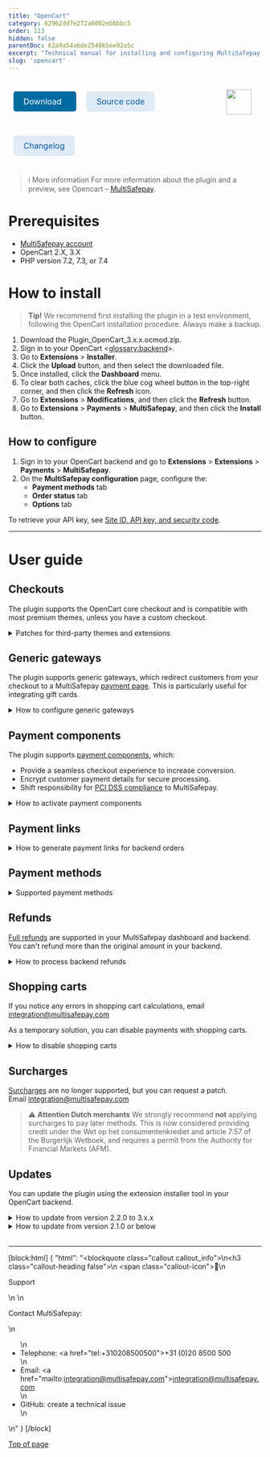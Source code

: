 ```yaml
---
title: "OpenCart"
category: 62962dd7e272a6002ebbbbc5
order: 113
hidden: false
parentDoc: 62a9a54abde254065ee92a5c
excerpt: "Technical manual for installing and configuring MultiSafepay's free plugin for OpenCart."
slug: 'opencart'
---
```

<img src="https://raw.githubusercontent.com/MultiSafepay/docs/master/static/logo/Plugins/OpenCart.svg" width="50" align="right" style="margin: 20px; max-height: 75px"/>

<div style="display: flex; flex-wrap: wrap;">

<a class="suggestEdits" style="display: inline-flex; border-radius: 5px; padding: 10px 20px; margin: 10px; font-size: 1rem; background-color: #006ba1; color: #ffffff; text-decoration: none;" href="https://www.opencart.com/index.php?route=marketplace/extension/info&extension_id=39960" target="_self"><span>Download</span><i class="icon icon-download" style="margin-left: 0.6em;"> </i></a>

<a class="suggestEdits" style="display: inline-flex; border-radius: 5px; padding: 10px 20px; margin: 10px; font-size: 1rem; background-color: #DFEBF6; color: #0a59a1; text-decoration: none;" href="https://github.com/MultiSafepay/Opencart" target="_blank"><i class="icon-external-link"></i> <span>Source code</span></a>

<a class="suggestEdits" style="display: inline-flex; border-radius: 5px; padding: 10px 20px; margin: 10px; font-size: 1rem; background-color: #DFEBF6; color: #0a59a1; text-decoration: none;" href="https://github.com/MultiSafepay/Opencart/blob/master/CHANGELOG.md" target="_blank"><span>Changelog</span></a>

</div>

> ℹ️ More information
> For more information about the plugin and a preview, see Opencart – [MultiSafepay](https://www.opencart.com/index.php?route=marketplace/extension/info&extension_id=39960).

# Prerequisites

- [MultiSafepay account](/docs/getting-started-guide/)
- OpenCart 2.X, 3.X
- PHP version 7.2, 7.3, or 7.4

# How to install

> **Tip!** We recommend first installing the plugin in a test environment, following the OpenCart installation procedure. Always make a backup.

1. Download the Plugin_OpenCart_3.x.x.ocmod.zip.
2. Sign in to your OpenCart <<glossary:backend>>.
3. Go to **Extensions** > **Installer**.
4. Click the **Upload** button, and then select the downloaded file.
5. Once installed, click the **Dashboard** menu.
7. To clear both caches, click the blue cog wheel button in the top-right corner, and then click the **Refresh** icon. 
8. Go to **Extensions** > **Modifications**, and then click the **Refresh** button.
9. Go to **Extensions** > **Payments** > **MultiSafepay**, and then click the **Install** button. 

## How to configure

1. Sign in to your OpenCart backend and go to **Extensions** > **Extensions** > **Payments** > **MultiSafepay**.
2. On the **MultiSafepay configuration** page, configure the:  
    - **Payment methods** tab
    - **Order status** tab
    - **Options** tab  

To retrieve your API key, see [Site ID, API key, and security code](/docs/sites#site-id-api-key-and-security-code).
<br>

---

# User guide

## Checkouts

The plugin supports the OpenCart core checkout and is compatible with most premium themes, unless you have a custom checkout.

<details id="patches-for-third-party-themes-and-extensions">
<summary>Patches for third-party themes and extensions</summary>
<br>

The following patches for third-party themes and extensions are available:

| Patch | Download |
|---|---|
| [Journal3 Quick Checkout for OpenCart 3.0.X](https://www.journal-theme.com/) | [Download OCMOD](https://github.com/MultiSafepay/docs/raw/master/static/plugin-downloads/opencart/multisafepay-patch-for-journal3-opencart-3.0.X.ocmod.zip) |
| [Journal3 Quick Checkout for OpenCart 2.3.X](https://www.journal-theme.com/) | [Download OCMOD](https://github.com/MultiSafepay/docs/raw/master/static/plugin-downloads/opencart/multisafepay-patch-for-journal3-opencart-2.3.X.ocmod.zip) |
| [AJAX Quick Checkout for OpenCart 3.0.X](https://dreamvention.ee/ajax-quick-checkout-one-page-checkout-fast-checkout) | [Download OCMOD](https://github.com/MultiSafepay/docs/raw/master/static/plugin-downloads/opencart/multisafepay-patch-for-ajax-quick-checkout-free-version-7.3.1-opencart-3.0.X.ocmod.zip) |
| [AJAX Quick Checkout for OpenCart 2.3.X](https://dreamvention.ee/ajax-quick-checkout-one-page-checkout-fast-checkout) | [Download OCMOD](https://github.com/MultiSafepay/docs/raw/master/static/plugin-downloads/opencart/multisafepay-patch-for-ajax-quick-checkout-free-version-7.3.1-opencart-2.3.X.ocmod.zip) |
| [OnePage Checkout 4.0.0 for OpenCart 3.0.X](https://www.extensionsbazaar.com/opencart-one-page-checkout) | [Download OCMOD](https://github.com/MultiSafepay/docs/raw/master/static/plugin-downloads/opencart/multisafepay-patch-for-onepage-checkout-4.0.0-opencart-3.0.X.ocmod.zip) |
| [OnePage Checkout 4.0.0 for OpenCart 2.3.X](https://www.extensionsbazaar.com/opencart-one-page-checkout) | [Download OCMOD](https://github.com/MultiSafepay/docs/raw/master/static/plugin-downloads/opencart/multisafepay-patch-for-onepage-checkout-4.0.0-opencart-2.3.X.ocmod.zip) |
| [Quick Checkout / Onepage Checkout for OpenCart 3.0.X](https://www.modulepoints.com/quickcheckout) | [Download OCMOD](https://github.com/MultiSafepay/docs/raw/master/static/plugin-downloads/opencart/multisafepay-patch-for-quick-checkout-from-module-points-opencart-3.0.X.ocmod.zip) |
| [Quick Checkout / Onepage Checkout for OpenCart 2.3.X](https://www.modulepoints.com/quickcheckout) | [Download OCMOD](https://github.com/MultiSafepay/docs/raw/master/static/plugin-downloads/opencart/multisafepay-patch-for-quick-checkout-from-module-points-opencart-2.3.X.ocmod.zip) |
| [EU VAT Compliant](https://shop.openwebcreations.eu/eu-vat-compliant) | [Download OCMOD](https://github.com/MultiSafepay/docs/raw/master/static/plugin-downloads/opencart/multisafepay-patch-for-owc-euvat-reverse-charge-vat-exempt.ocmod.zip) |
| [PayCharge Free for OpenCart 2.3.X](https://www.opencart.com/index.php?route=marketplace/extension/info&extension_id=5040) | [Download OCMOD](https://github.com/MultiSafepay/docs/raw/master/static/plugin-downloads/opencart/multisafepay-patch-for-paycharge-free-version-6.1-opencart-2.3.X.ocmod.zip) |

The Integration Team will do their best to provide support for third-party plugins and premium themes. Email <integration@multisafepay.com>

</details>

## Generic gateways

The plugin supports generic gateways, which redirect customers from your checkout to a MultiSafepay [payment page](/docs/payment-pages/). This is particularly useful for integrating gift cards. 

<details id="how-to-configure-generic-gateways">
<summary>How to configure generic gateways</summary>
<br>

To configure generic gateways, follow these steps:

1. Sign in to your OpenCart backend.
2. Go to **Plugin settings** > **Payment methods** tab.
3. Set the:  
    - Gateway identifier  
    - Gateway logo  
    - Gateway label  
    - Whether to include the shopping cart in refunds (required for pay later gateway IDs)

You can filter payment methods by:

- Geographic zone
- Currency
- Minimum amount
- Maximum amount
- Customer groups

Full and partial refunds (except for pay later methods), and backend orders are fully supported. You can also set a custom initial <<glossary:order status>>.

</details>

## Payment components

The plugin supports [payment components](/docs/payment-components/), which:

- Provide a seamless checkout experience to increase conversion.
- Encrypt customer payment details for secure processing.
- Shift responsibility for [PCI DSS compliance](/pci-dss/) to MultiSafepay.

<details id="how-to-activate-payment-components">
<summary>How to activate payment components</summary>
<br>

If you're new to accepting credit card payments, email a request to activate them to <sales@multisafepay.com>

1. Sign in to your OpenCart <<glossary:backend>>.
2. Go to **Extensions** > Type: **Payments** > **MultiSafepay** > **Edit**.
3. Select the **Payment methods** tab and then expand the method of your choice.
4. Enable **Payment Component** and optionally **Tokenization**.

> **Note:** Tokenization** is available only when **Payment Component** is activated.

> **Support:** If you have a custom checkout and encounter a conflict with the payment component, the Integration Team will do their best to provide support, but we can't guarantee compatibility in all cases.

</details>

## Payment links

<details id="how-to-generate-payment-links-for-backend-orders">
<summary>How to generate payment links for backend orders</summary>
<br>

1. Sign in to your OpenCart backend.
2. Go to **System** > **Localisation** > **Order status**.
3. Enter a custom <<glossary:order status>> for when the payment link is sent.
4. Go to **Extensions** > **Payments** > **MultiSafepay**.
5. Set the **Generate payment links at the admin** field to **Yes**.
6. On the **Options** tab > **Payment request** field, set the **Previously created order status**.
7. To reserve stock units of order items generated by the admin, while the <<glossary:order status>> is still **Pending**, go to **System** > **Settings** > **Store** > **Options** tab. 
8. In the **Processing order status** field, set the order status previously registered as **Payment request**.
9. Go to **Sales** > **Orders** > **Add new order**.
10. Enter all the order details in the following tabs:  
    - **Customer details**  
    - **Products**  
    - **Payment details**  
    - **Shipping details** 
11. At the fifth step **Totals**, in the **Payment method** field, select a MultiSafepay payment method.
12. In the **Order status** field, select the order status previously registered as **Payment request**.
13. To process the order, click **Save**.

The customer receives the payment link in the email sent by OpenCart containing the order details. The payment link is also added to the order history details. 

</details>

## Payment methods

<details id="supported-payment-methods">
<summary>Supported payment methods</summary>
<br>

- Cards: [All](/docs/cards/) 
- Banking methods: All, except TrustPay
- Pay later methods: All
- Wallets: [Alipay](/docs/alipay/), [Apple Pay](/docs/apple-pay/), [PayPal](/docs/paypal/)
- Prepaid cards:
    - [Baby Cadeaubon](https://www.babycadeaubon.nl)
    - Beauty & Wellness
    - [Boekenbon](https://www.cadeaubon.nl/cadeaubonnen/nederlandse-boekenbon)
    - [Fashion Cheque](https://www.fashioncheque.com/nl)
    - [Fashion gift card](https://www.fashion-giftcard.nl)
    - Fietsenbon
    - [Gezondheidsbon](https://www.gezondheidsbon.nl/mhome)
    - [Nationale tuinbon](https://www.nationale-tuinbon.nl)
    - [Parfumcadeaukaart](https://www.parfumcadeaukaart.nl)
    - [Paysafecard](/docs/paysafecard/)
    - [Podium](https://www.podiumcadeaukaart.nl)
    - [Sport en Fit](https://www.sportenfitcadeau.nl)
    - [VVV gift card](https://www.vvvcadeaukaarten.nl)
    - [Webshop gift card](https://www.webshopgiftcard.nl)
    - [Wellness gift card](https://www.wellnessgiftcard.nl)
    - Wijncadeau
    - [Winkelcheque](https://www.winkelcheque.nl)
    - [Yourgift](https://www.yourgift.nl/)

</details>

## Refunds

[Full refunds](/docs/refund-payments/) are supported in your MultiSafepay dashboard and backend.  
You can't refund more than the original amount in your backend.

<details id="how-to-process-backend-refunds">
<summary>How to process backend refunds</summary>
<br>

1. Sign in to your OpenCart backend.
2. Go to **Orders** > **Order view button** > **Order history panel**. 
3. Click the **Refund** button.  
This only appears if the <<glossary:order status>> is **Completed** or **Shipped**.

</details>

## Shopping carts

If you notice any errors in shopping cart calculations, email <integration@multisafepay.com>

As a temporary solution, you can disable payments with shopping carts.

<details id="how-to-disable-shopping-carts">
<summary>How to disable shopping carts</summary>
<br>

❗️ This disables all pay later methods.

1. Sign in to your OpenCart backend.
2. Go to **Extensions** > **Payments** > **MultiSafepay**.
3. In the MultiSafepay extension, go to the **Options** tab.
4. From the **Disable Shopping Cart** list, select **Yes**.
5. Click **Save**.

</details>

## Surcharges

[Surcharges](/docs/surcharges/) are no longer supported, but you can request a patch.  
Email <integration@multisafepay.com> 

> ⚠️ **Attention Dutch merchants** 
> We strongly recommend **not** applying surcharges to pay later methods. This is now considered providing credit under the Wet op het consumentenkrediet and article 7:57 of the Burgerlijk Wetboek, and requires a permit from the Authority for Financial Markets (AFM).

## Updates

You can update the plugin using the extension installer tool in your OpenCart backend.

<details id="how-to-update-from-version-2-2-to-3">
<summary>How to update from version 2.2.0 to 3.x.x</summary>
<br>

1. For security, always create a backup of your OpenCart application.
2. Download the Plugin_OpenCart_3.x.x.ocmod.zip.
3. Sign in to your OpenCart backend.
4. Go to **Extensions** > **Installer**.
5. Click the **Upload** button, and then select the downloaded file.
6. Once installed, in the menu go to **Dashboard**.
7. To clear both caches, click the blue cog wheel icon in the top-right corner, and then click on the **Refresh** icon. 
8. Go to **Extensions** > **Modifications**, and then click the **Refresh** icon.
9. Go to **Extensions** > **Payments** > **MultiSafepay**.
10. To access the **Settings** page, click the **Edit** button.
11. A warning appears requesting you to delete old plugin files. 
12. In the **Maintenance** tab, click **Delete old plugin files**. 
</details>

<details id="how-to-update-from-version-2-1-or-below">
<summary>How to update from version 2.1.0 or below</summary>
<br>

1. For security, create a backup of your OpenCart application.
2. Manually remove all files from the MultiSafepay extension using an FTP program or server file administration program.
3. Follow the [installation](/docs/opencart#how-to-install) instructions above.

</details>
<br>

---

[block:html]
{
  "html": "<blockquote class=\"callout callout_info\">\n<h3 class=\"callout-heading false\">\n        <span class=\"callout-icon\">💬</span>\n        <p>Support</p>\n    </h3>\n  <p>Contact MultiSafepay:</p>\n  <ul>\n    <li>Telephone: <a href=\"tel:+310208500500\">+31 (0)20 8500 500</a></li>\n    <li>Email: <a href=\"mailto:integration@multisafepay.com\">integration@multisafepay.com</a></li>\n    <li>GitHub: create a technical issue</li>\n  </ul>  \n</blockquote>"
}
[/block]

[Top of page](#)